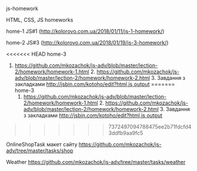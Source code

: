 js-homework

HTML, CSS, JS homeworks

home-1 JS#1 (http://kolorovo.com.ua/2018/01/11/js-1-homework/)

home-2 JS#3 (http://kolorovo.com.ua/2018/01/19/js-3-homework/)

<<<<<<< HEAD
home-3
1. https://github.com/mkozachok/js-adv/blob/master/lection-2/homework/homework-1.html 2. https://github.com/mkozachok/js-adv/blob/master/lection-2/homework/homework-2.html 3. Завдання з закладками http://jsbin.com/kotoho/edit?html,js,output
=======
home-3      
	1. https://github.com/mkozachok/js-adv/blob/master/lection-2/homework/homework-1.html
        2. https://github.com/mkozachok/js-adv/blob/master/lection-2/homework/homework-2.html
        3. Завдання з закладками http://jsbin.com/kotoho/edit?html,js,output
>>>>>>> 7372497094788475ee2b71fdcfd43ddfb9aa9fc5

OnlineShopTask макет сайту https://github.com/mkozachok/js-adv/tree/master/tasks/shop

Weather 	https://github.com/mkozachok/js-adv/tree/master/tasks/weather